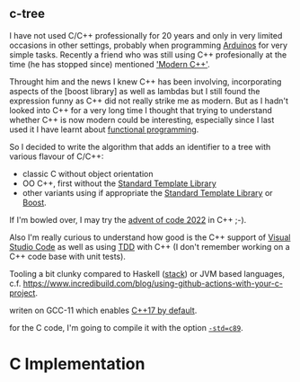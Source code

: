 c-tree
------

I have not used C/C++ professionally for 20 years and only in very limited occasions in other settings, probably when programming [Arduinos](https://www.arduino.cc/) for very simple tasks. Recently a friend who was still using C++ profesionally at the time (he has stopped since) mentioned ['Modern C++'](https://www.modernescpp.com/index.php/what-is-modern-c).

Throught him and the news I knew C++ has been involving, incorporating aspects of the [boost library] as well as lambdas but I still found the expression funny as C++ did not really strike me as modern. But as I hadn't looked into C++ for a very long time I thought that trying to understand whether C++ is now modern could be interesting, especially since I last used it I have learnt about [functional programming](https://en.wikipedia.org/wiki/Functional_programming).

So I decided to write the algorithm that adds an identifier to a tree with various flavour of C/C++:
* classic C without object orientation
* OO C++, first without the [Standard Template Library](https://en.wikipedia.org/wiki/Standard_Template_Library)
* other variants using if appropriate the  [Standard Template Library](https://en.wikipedia.org/wiki/Standard_Template_Library) or [Boost](https://www.boost.org/).

If I'm bowled over, I may try the [advent of code 2022](https://adventofcode.com/2022) in C++ ;-).

Also I'm really curious to understand how good is the C++ support of [Visual Studio Code](https://code.visualstudio.com/) as well as using [TDD](https://code.visualstudio.com/) with C++ (I don't remember working on a C++ code base with unit tests).

Tooling a bit clunky compared to Haskell ([stack]()) or JVM based languages, c.f. https://www.incredibuild.com/blog/using-github-actions-with-your-c-project.

writen on GCC-11 which enables [C++17 by default](https://gcc.gnu.org/gcc-11/changes.html).

for the C code, I'm going to compile it with the option [`-std=c89`](https://en.wikipedia.org/wiki/ANSI_C#C89).

# C Implementation

